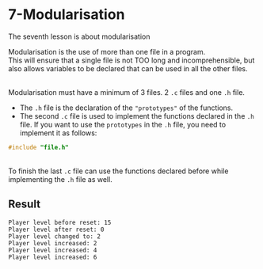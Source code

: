 # 7-Modularisation

The seventh lesson is about modularisation

Modularisation is the use of more than one file in a program.
<br>This will ensure that a single file is not TOO long and incomprehensible, but also allows variables to be declared that can be used in all the other files.

<br>Modularisation must have a minimum of 3 files. 2 ``.c`` files and one ``.h`` file.
- The ``.h`` file is the declaration of the ``"prototypes"`` of the functions.
- The second ``.c`` file is used to implement the functions declared in the ``.h`` file. If you want to use the ``prototypes`` in the ``.h`` file, you need to implement it as follows: 
```c
#include "file.h"
```
<br> To finish the last ``.c`` file can use the functions declared before while implementing the ``.h`` file as well.

## Result
```
Player level before reset: 15
Player level after reset: 0
Player level changed to: 2
Player level increased: 2
Player level increased: 4
Player level increased: 6
```